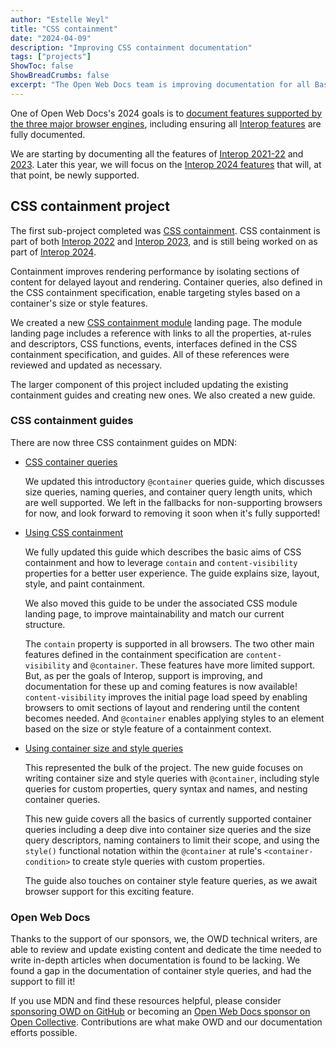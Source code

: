 ```yaml
---
author: "Estelle Weyl"
title: "CSS containment"
date: "2024-04-09"
description: "Improving CSS containment documentation"
tags: ["projects"]
ShowToc: false
ShowBreadCrumbs: false
excerpt: "The Open Web Docs team is improving documentation for all Baseline features. Most recently, the CSS containment module has been revised, along with a new guide on using size and style container queries."
---
```


One of Open Web Docs's 2024 goals is to [document features supported by the three major browser engines](https://github.com/openwebdocs/project/issues/153), including ensuring all [Interop features](https://wpt.fyi/results/) are fully documented.

We are starting by documenting all the features of [Interop 2021-22](https://github.com/openwebdocs/project/issues/189) and [2023](https://github.com/openwebdocs/project/issues/190). Later this year, we will focus on the [Interop 2024 features](https://github.com/openwebdocs/project/issues/191) that will, at that point, be newly supported.

## CSS containment project

The first sub-project completed was [CSS containment](https://github.com/openwebdocs/project/issues/195). CSS containment is part of both [Interop 2022](https://wpt.fyi/interop-2022) and [Interop 2023](https://wpt.fyi/interop-2023), and is still being worked on as part of [Interop 2024](https://wpt.fyi/interop-2024).

Containment improves rendering performance by isolating sections of content for delayed layout and rendering. Container queries, also defined in the CSS containment specification, enable targeting styles based on a container's size or style features.

We created a new [CSS containment module](https://developer.mozilla.org/en-US/docs/Web/CSS/CSS_Containment) landing page. The module landing page includes a reference with links to all the properties, at-rules and descriptors, CSS functions, events, interfaces defined in the CSS containment specification, and guides. All of these references were reviewed and updated as necessary.

The larger component of this project included updating the existing containment guides and creating new ones.  We also created a new guide.

### CSS containment guides

There are now three CSS containment guides on MDN:

* [CSS container queries](https://developer.mozilla.org/en-US/docs/Web/CSS/CSS_containment/Container_queries)

  We updated this introductory `@container` queries guide, which discusses size queries, naming queries, and container query length units, which are well supported. We left in the fallbacks for non-supporting browsers for now, and look forward to removing it soon when it's fully supported!

* [Using CSS containment](https://developer.mozilla.org/en-US/docs/Web/CSS/CSS_containment/Using_CSS_containment)

  We fully updated this guide which describes the basic aims of CSS containment and how to leverage `contain` and `content-visibility` properties for a better user experience. The guide explains size, layout, style, and paint containment.

  We also moved this guide to be under the associated CSS module landing page, to improve maintainability and match our current structure.

  The `contain` property is supported in all browsers. The two other main features defined in the containment specification are `content-visibility` and `@container`. These features have more limited support. But, as per the goals of Interop, support is improving, and documentation for these up and coming features is now available! `content-visibility` improves the initial page load speed by enabling browsers to omit sections of layout and rendering until the content becomes needed. And `@container` enables applying styles to an element based on the size or style feature of a containment context.

* [Using container size and style queries](https://developer.mozilla.org/en-US/docs/Web/CSS/CSS_containment/Container_queries)

  This represented the bulk of the project. The new guide focuses on writing container size and style queries with `@container`, including style queries for custom properties, query syntax and names, and nesting container queries. 

  This new guide covers all the basics of currently supported container queries including a deep dive into container size queries and the size query descriptors, naming containers to limit their scope, and using the `style()` functional notation within the `@container` at rule's `<container-condition>` to create style queries with custom properties.

  The guide also touches on container style feature queries, as we await browser support for this exciting feature.

### Open Web Docs

Thanks to the support of our sponsors, we, the OWD technical writers, are able to review and update existing content and dedicate the time needed to write in-depth articles when documentation is found to be lacking. We found a gap in the documentation of container style queries, and had the support to fill it!

If you use MDN and find these resources helpful, please consider [sponsoring OWD on GitHub](https://github.com/sponsors/openwebdocs) or becoming an [Open Web Docs sponsor on Open Collective](https://opencollective.com/open-web-docs#category-CONTRIBUTE). Contributions are what make OWD and our documentation efforts possible.
